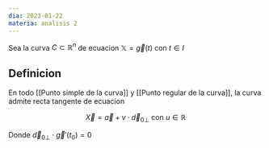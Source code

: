```yaml
---
dia: 2023-01-22
materia: analisis 2
---
```

Sea la curva $C \subset \mathbb{R}^n$ de ecuacion $\mathbb{X}=\vec{g}(t)$ con $t \in I$

## Definicion
En todo [[Punto simple de la curva]] y [[Punto regular de la curva]], la curva admite recta tangente de ecuacion

$$ \vec{X} = \vec{a} + v \cdot \vec{d}_{0 \perp} \text{ con } u \in \mathbb{R} $$

Donde $\vec{d}_{0 \perp} \cdot \vec{g}'(t_0) = 0$